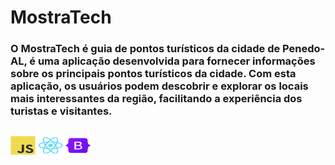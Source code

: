 # MostraTech

### O MostraTech é guia de pontos turísticos da cidade de Penedo-AL, é uma aplicação desenvolvida para fornecer informações sobre os principais pontos turísticos da cidade. Com esta aplicação, os usuários podem descobrir e explorar os locais mais interessantes da região, facilitando a experiência dos turistas e visitantes.


## 

<div>
  <img align="center" alt="TS" height="30" width="40" src="https://github.com/devicons/devicon/blob/master/icons/javascript/javascript-original.svg">
  <img align="center" alt="React" height="30" width="40" src="https://github.com/devicons/devicon/blob/master/icons/react/react-original.svg">
  <img align="center" alt="React" height="30" width="40" src="https://github.com/devicons/devicon/blob/master/icons/bootstrap/bootstrap-original.svg">
 </div> 

 
